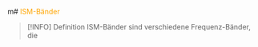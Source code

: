m# <font color = "orange">ISM-Bänder</font>
>[!INFO] Definition
>ISM-Bänder sind verschiedene Frequenz-Bänder, die 